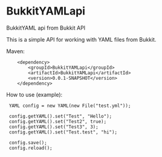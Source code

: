 # BukkitYAMLapi
BukkitYAML api from Bukkit API

This is a simple API for working with YAML files from Bukkit.

Maven:

		<dependency>
			<groupId>BukkitYAMLapi</groupId>
			<artifactId>BukkitYAMLapi</artifactId>
			<version>0.0.1-SNAPSHOT</version>
		</dependency>
    
How to use (example):

     YAML config = new YAML(new File("test.yml"));
		
     config.getYAML().set("Test", "Hello");
     config.getYAML().set("Test2", true);
     config.getYAML().set("Test3", 3);
     config.getYAML().set("Test.test", "hi");
		
     config.save();
     config.reload();
